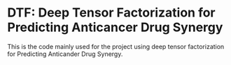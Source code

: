 # DTF: Deep Tensor Factorization for Predicting Anticancer Drug Synergy

This is the code mainly used for the project using deep tensor factorization for 
Predicting Anticander Drug Synergy.